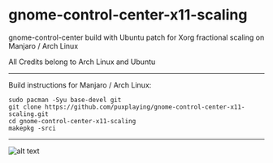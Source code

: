 # gnome-control-center-x11-scaling
gnome-control-center build with Ubuntu patch for Xorg fractional scaling on Manjaro / Arch Linux 

All Credits belong to Arch Linux and Ubuntu

---

Build instructions for Manjaro / Arch Linux:

```
sudo pacman -Syu base-devel git
git clone https://github.com/puxplaying/gnome-control-center-x11-scaling.git
cd gnome-control-center-x11-scaling
makepkg -srci
```

---

![alt text](https://github.com/puxplaying/gnome-control-center-x11-scaling/blob/main/123.png)
